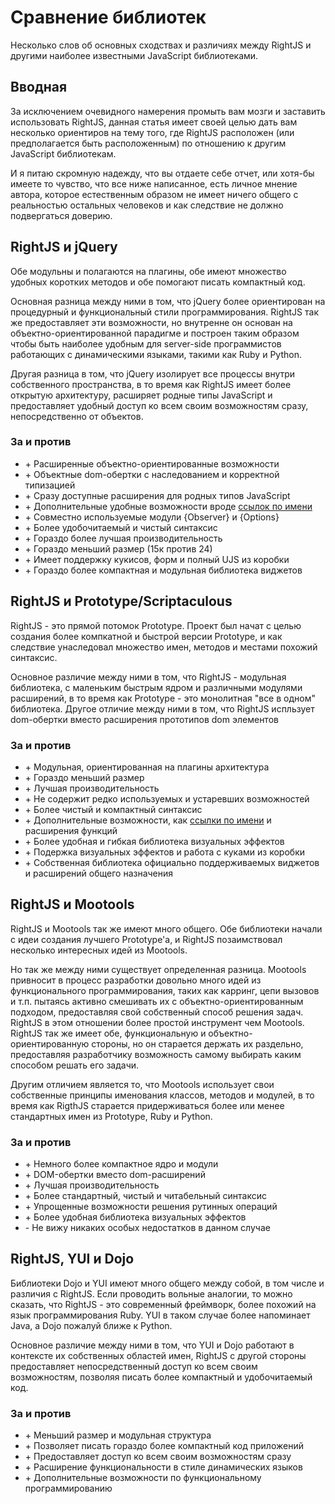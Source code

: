 # Сравнение библиотек

Несколько слов об основных сходствах и различиях между RightJS и другими наиболее известными JavaScript библиотеками.


## Вводная

За исключением очевидного намерения промыть вам мозги и заставить использовать RightJS,
данная статья имеет своей целью дать вам несколько ориентиров на тему того, где RightJS
расположен (или предполагается быть расположенным) по отношению к другим JavaScript библиотекам.

И я питаю скромную надежду, что вы отдаете себе отчет, или хотя-бы имеете то чувство, что
все ниже написанное, есть личное мнение автора, которое естественным образом не имеет ничего
общего с реальностью остальных человеков и как следствие не должно подвергаться доверию.


## RightJS и jQuery

Обе модульны и полагаются на плагины, обе имеют множество удобных коротких
методов и обе помогают писать компактный код.

Основная разница между ними в том, что jQuery более ориентирован на процедурный и функциональный
стили программирования. RightJS так же предоставляет эти возможности, но внутренне он основан на
объектно-ориентированной парадигме и построен таким образом чтобы быть наиболее удобным для
server-side программистов работающих с динамическими языками, такими как Ruby и Python.

Другая разница в том, что jQuery изолирует все процессы внутри собственного пространства, в то
время как RightJS имеет более открытую архитектуру, расширяет родные типы JavaScript и предоставляет
удобный доступ ко всем своим возможностям сразу, непосредственно от объектов.


### За и против

* \+ Расширенные объектно-ориентированные возможности
* \+ Объектные dom-обертки с наследованием и корректной типизацией
* \+ Сразу доступные расширения для родных типов JavaScript
* \+ Дополнительные удобные возможности вроде [ссылок по имени](/tutorials/call-by-name)
* \+ Совместно используемые модули {Observer} и {Options}
* \+ Более удобочитаемый и чистый синтаксис
* \+ Гораздо более лучшая производительность
* \+ Гораздо меньший размер (15к против 24)
* \+ Имеет поддержку кукисов, форм и полный UJS из коробки
* \+ Гораздо более компактная и модульная библиотека виджетов


## RightJS и Prototype/Scriptaculous

RightJS - это прямой потомок Prototype. Проект был начат с целью создания более компкатной и
быстрой версии Prototype, и как следствие унаследовал множество имен, методов и местами похожий
синтаксис.

Основное различие между ними в том, что RightJS - модульная библиотека, с маленьким быстрым ядром
и различными модулями расширений, в то время как Prototype - это монолитная "все в одном" библиотека.
Другое отличие между ними в том, что RightJS испльзует dom-обертки вместо расширения прототипов
dom элементов


### За и против

* \+ Модульная, ориентированная на плагины архитектура
* \+ Гораздо меньший размер
* \+ Лучшая производительность
* \+ Не содержит редко используемых и устаревших возможностей
* \+ Более чистый и компактный синтаксис
* \+ Дополнительные возможности, как [ссылки по имени](/tutorials/call-by-name) и расширения функций
* \+ Более удобная и гибкая библиотека визуальных эффектов
* \+ Подержка визуальных эффектов и работа с куками из коробки
* \+ Собственная библиотека официально поддерживаемых виджетов и расширений общего назначения


## RightJS и Mootools

RightJS и Mootools так же имеют много общего. Обе библиотеки начали с идеи создания лучшего
Prototype'а, и RightJS позаимствовал несколько интересных идей из Mootools.

Но так же между ними существует определенная разница. Mootools привносит в процесс разработки
довольно много идей из функционального программирования, таких как карринг, цепи вызовов и т.п.
пытаясь активно смешивать их с объектно-ориентированным подходом, предоставляя свой собственный
способ решения задач. RightJS в этом отношении более простой инструмент чем Mootools. RightJS
так же имеет обе, функциональную и объектно-ориентированную стороны, но он старается держать их
раздельно, предоставляя разработчику возможность самому выбирать каким способом решать его задачи.

Другим отличием является то, что Mootools использует свои собственные принципы именования
классов, методов и модулей, в то время как RigthJS старается придерживаться более или менее
стандартных имен из Prototype, Ruby и Python.

### За и против

* \+ Немного более компактное ядро и модули
* \+ DOM-обертки вместо dom-расширений
* \+ Лучшая производительность
* \+ Более стандартный, чистый и читабельный синтаксис
* \+ Упрощенные возможности решения рутинных операций
* \+ Более удобная библиотека визуальных эффектов
* \- Не вижу никаких особых недостатков в данном случае


## RightJS, YUI и Dojo

Библиотеки Dojo и YUI имеют много общего между собой, в том числе и различия с RightJS. Если
проводить вольные аналогии, то можно сказать, что RightJS - это современный фреймворк, более похожий на
язык программирования Ruby. YUI в таком случае более напоминает Java, а Dojo пожалуй ближе к Python.

Основное различие между ними в том, что YUI и Dojo работают в контексте их собственных областей имен,
RightJS с другой стороны предоставляет непосредственный доступ ко всем своим возможностям, позволяя
писать более компактный и удобочитаемый код.

### За и против

* \+ Меньший размер и модульная структура
* \+ Позволяет писать гораздо более компактный код приложений
* \+ Предоставляет доступ ко всем своим возможностям сразу
* \+ Расширение функциональности в стиле динамических языков
* \+ Дополнительные возможности по функциональному программированию
